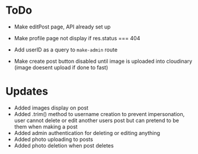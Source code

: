 # ToDo
- Make editPost page, API already set up

- Make profile page not display if res.status === 404
- Add userID as a query to `make-admin` route
- Make create post button disabled until image is uploaded into cloudinary (image doesent upload if done to fast)

# Updates
- Added images display on post
- Added .trim() method to username creation to prevent impersonation, user cannot delete or edit another users post but can pretend to be them when making a post
- Added admin authentication for deleting or editing anything
- Added photo uploading to posts
- Added photo deletion when post deletes
